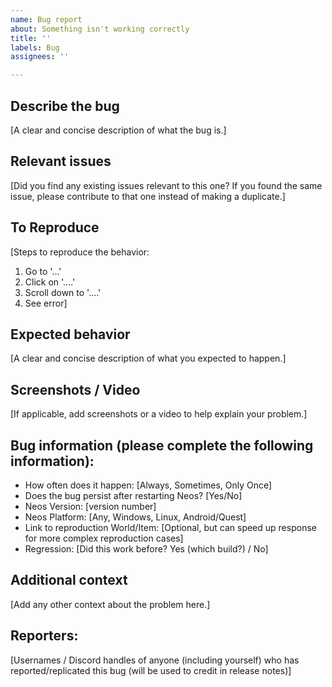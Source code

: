 ```yaml
---
name: Bug report
about: Something isn't working correctly
title: ''
labels: Bug
assignees: ''

---
```


<!-- IMPORTANT: PLEASE REPLACE OR DELETE (if not relevant) ANY TEXT IN BRACKETS [Like this] -->

## Describe the bug
[A clear and concise description of what the bug is.]

## Relevant issues
[Did you find any existing issues relevant to this one? If you found the same issue, please contribute to that one instead of making a duplicate.]

## To Reproduce
[Steps to reproduce the behavior:
1. Go to '...'
2. Click on '....'
3. Scroll down to '....'
4. See error]

## Expected behavior
[A clear and concise description of what you expected to happen.]

## Screenshots / Video
[If applicable, add screenshots or a video to help explain your problem.]

## Bug information (please complete the following information):
 - How often does it happen: [Always, Sometimes, Only Once]
 - Does the bug persist after restarting Neos? [Yes/No]
 - Neos Version: [version number]
 - Neos Platform: [Any, Windows, Linux, Android/Quest]
 - Link to reproduction World/Item: [Optional, but can speed up response for more complex reproduction cases]
 - Regression: [Did this work before? Yes (which build?) / No]

## Additional context
[Add any other context about the problem here.]

## Reporters:
[Usernames / Discord handles of anyone (including yourself) who has reported/replicated this bug (will be used to credit in release notes)]
